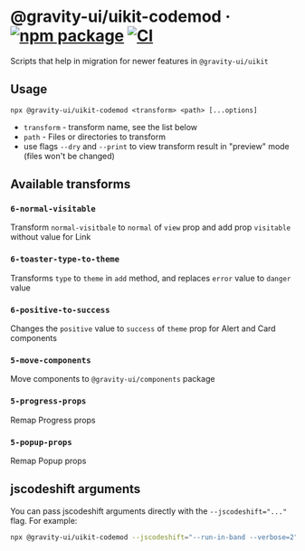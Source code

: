 # @gravity-ui/uikit-codemod &middot; [![npm package](https://img.shields.io/npm/v/@gravity-ui/uikit-codemod)](https://www.npmjs.com/package/@gravity-ui/uikit-codemod) [![CI](https://img.shields.io/github/actions/workflow/status/gravity-ui/uikit-codemod/.github/workflows/ci.yml?branch=main&label=CI&logo=github)](https://github.com/gravity-ui/uikit-codemod/actions/workflows/ci.yml?query=branch:main)

Scripts that help in migration for newer features in `@gravity-ui/uikit`

## Usage
`npx @gravity-ui/uikit-codemod <transform> <path> [...options]`
* `transform` - transform name, see the list below
* `path` - Files or directories to transform
* use flags `--dry` and `--print` to view transform result in "preview" mode (files won't be changed)

## Available transforms

### `6-normal-visitable`

Transform `normal-visitbale` to `normal` of `view` prop and add prop `visitable` without value for Link

### `6-toaster-type-to-theme`

Transforms `type` to `theme` in `add` method, and replaces `error` value to `danger` value

### `6-positive-to-success`

Changes the `positive` value to `success` of `theme` prop for Alert and Card components

### `5-move-components`

Move components to `@gravity-ui/components` package

### `5-progress-props`

Remap Progress props

### `5-popup-props`

Remap Popup props

## jscodeshift arguments
You can pass jscodeshift arguments directly with the `--jscodeshift="..."` flag. For example:
```sh
npx @gravity-ui/uikit-codemod --jscodeshift="--run-in-band --verbose=2"
```
